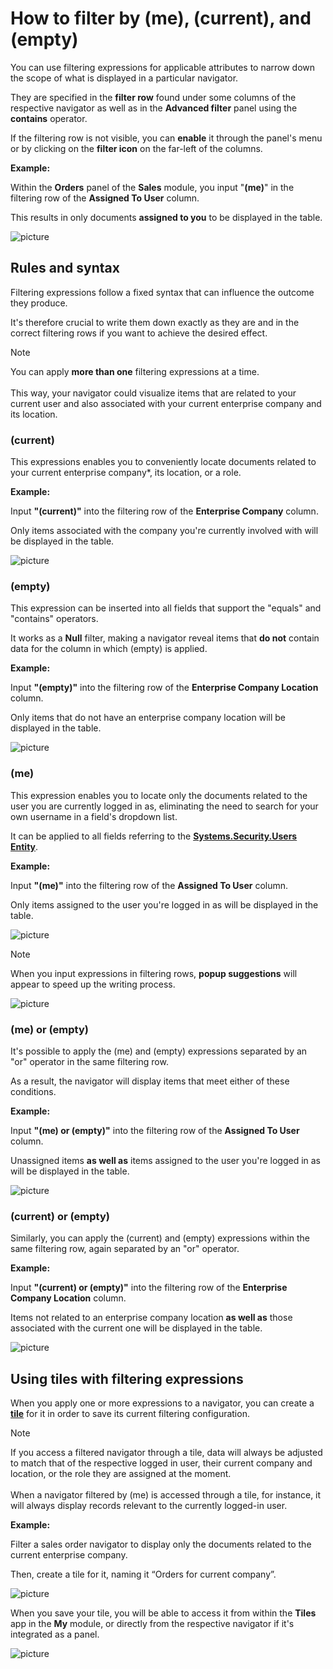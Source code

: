 # How to filter by (me), (current), and (empty)
 
You can use filtering expressions for applicable attributes to narrow down the scope of what is displayed in a particular navigator.
 
They are specified in the **filter row** found under some columns of the respective navigator as well as in the **Advanced filter** panel using the **contains** operator.
 
If the filtering row is not visible, you can **enable** it through the panel's menu or by clicking on the **filter icon** on the far-left of the columns.

**Example:**

Within the **Orders** panel of the **Sales** module, you input "**(me)**" in the filtering row of the **Assigned To User** column.

This results in only documents **assigned to you** to be displayed in the table.
 
![picture](pictures/filtering_expression_(me)_29_03.png)
 
## Rules and syntax
 
Filtering expressions follow a fixed syntax that can influence the outcome they produce.

It's therefore crucial to write them down exactly as they are and in the correct filtering rows if you want to achieve the desired effect.

> [!NOTE]
> 
> You can apply **more than one** filtering expressions at a time. <br><br> This way, your navigator could visualize items that are related to your current user and also associated with your current enterprise company and its location. 
 
### (current)

This expressions enables you to conveniently locate documents related to your current enterprise company*, its location, or a role.

**Example:**

Input **"(current)"** into the filtering row of the **Enterprise Company** column. 

Only items associated with the company you're currently involved with will be displayed in the table.
 
![picture](pictures/filtering_expression_(current)_29_03.png)

### (empty)

This expression can be inserted into all fields that support the "equals" and "contains" operators.

It works as a **Null** filter, making a navigator reveal items that **do not** contain data for the column in which (empty) is applied.

**Example:**

Input **"(empty)"** into the filtering row of the **Enterprise Company Location** column. 

Only items that do not have an enterprise company location will be displayed in the table.

![picture](pictures/empty_screenshots.png)

### (me)

This expression enables you to locate only the documents related to the user you are currently logged in as, eliminating the need to search for your own username in a field's dropdown list.

It can be applied to all fields referring to the **[Systems.Security.Users Entity](https://docs.erp.net/model/entities/Systems.Security.Users.html)**.

**Example:**

Input **"(me)"** into the filtering row of the **Assigned To User** column. 

Only items assigned to the user you're logged in as will be displayed in the table.

![picture](pictures/me_screenshots.png)
 
> [!NOTE]
> 
> When you input expressions in filtering rows, **popup suggestions** will appear to speed up the writing process.

![picture](pictures/filtering_expression_popup_29_03.png)

### (me) or (empty)

It's possible to apply the (me) and (empty) expressions separated by an "or" operator in the same filtering row.

As a result, the navigator will display items that meet either of these conditions.

**Example:**

Input **"(me) or (empty)"** into the filtering row of the **Assigned To User** column. 

Unassigned items **as well as** items assigned to the user you're logged in as will be displayed in the table.

![picture](pictures/me_or_emptys.png)

### (current) or (empty)

Similarly, you can apply the (current) and (empty) expressions within the same filtering row, again separated by an "or" operator.

**Example:**

Input **"(current) or (empty)"** into the filtering row of the **Enterprise Company Location** column. 

Items not related to an enterprise company location **as well as** those associated with the current one will be displayed in the table.

![picture](pictures/current_or_emptys.png)

## Using tiles with filtering expressions

When you apply one or more expressions to a navigator, you can create a **[tile](https://docs.erp.net/webclient/introduction/my-apps/tiles.html)** for it in order to save its current filtering configuration.

> [!NOTE]
> 
> If you access a filtered navigator through a tile, data will always be adjusted to match that of the respective logged in user, their current company and location, or the role they are assigned at the moment. <br><br>
> When a navigator filtered by (me) is accessed through a tile, for instance, it will always display records relevant to the currently logged-in user.

**Example:**

Filter a sales order navigator to display only the documents related to the current enterprise company. 

Then, create a tile for it, naming it “Orders for current company”.
 
![picture](pictures/orders_for_tile.png)
 
When you save your tile, you will be able to access it from within the **Tiles** app in the **My** module, or directly from the respective navigator if it's integrated as a panel.
 
![picture](pictures/tiles_readys.png)
